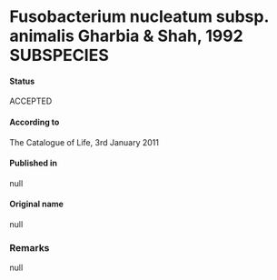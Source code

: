 # Fusobacterium nucleatum subsp. animalis Gharbia & Shah, 1992 SUBSPECIES

#### Status
ACCEPTED

#### According to
The Catalogue of Life, 3rd January 2011

#### Published in
null

#### Original name
null

### Remarks
null